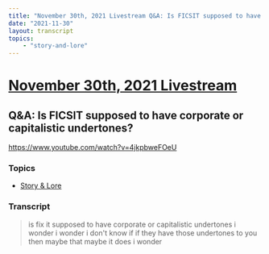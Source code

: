 ```yaml
---
title: "November 30th, 2021 Livestream Q&A: Is FICSIT supposed to have corporate or capitalistic undertones?"
date: "2021-11-30"
layout: transcript
topics:
    - "story-and-lore"
---
```

# [November 30th, 2021 Livestream](../2021-11-30.md)
## Q&A: Is FICSIT supposed to have corporate or capitalistic undertones?
https://www.youtube.com/watch?v=4jkpbweFOeU

### Topics
* [Story & Lore](../topics/story-and-lore.md)

### Transcript

> is fix it supposed to have corporate or capitalistic undertones i wonder i wonder i don't know if if they have those undertones to you then maybe that maybe it does i wonder
